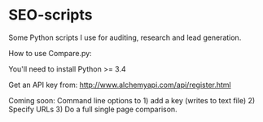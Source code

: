 # SEO-scripts
Some Python scripts I use for auditing, research and lead generation.

How to use Compare.py:

You'll need to install Python >= 3.4

Get an API key from: http://www.alchemyapi.com/api/register.html

Coming soon: Command line options to 1) add a key (writes to text file) 2) Specify URLs 3) Do a full single page comparison.
